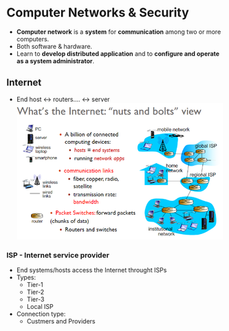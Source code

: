 # Computer Networks & Security
- **Computer network** is a **system** for **communication** among two or more computers.
- Both software & hardware.
- Learn to **develop distributed application** and to **configure and operate as a system administrator**.

## Internet
- End host <-> routers.... <-> server
<img src="nuts.png"></img>

### ISP - Internet service provider
- End systems/hosts access the Internet throught ISPs
- Types:
  - Tier-1
  - Tier-2
  - Tier-3
  - Local ISP
- Connection type:
  - Custmers and Providers
